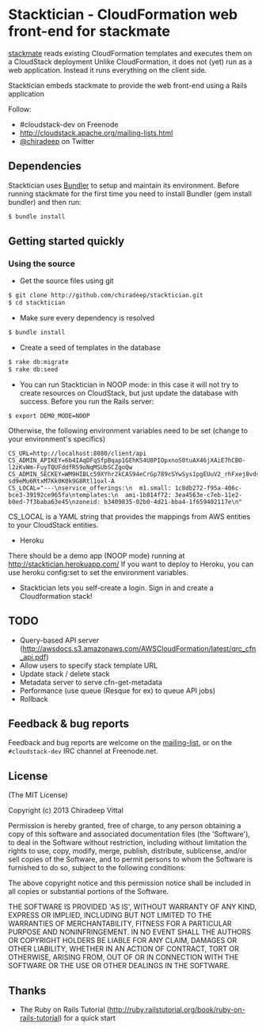 # Stacktician - CloudFormation web front-end for stackmate

[stackmate](https://github.com/chiradeep/stackmate.git) reads existing CloudFormation templates 
and executes them on a CloudStack deployment
Unlike CloudFormation, it does not (yet) run as a web application. 
Instead it runs everything on the client side. 

Stacktician embeds stackmate to provide the web front-end using a Rails application



Follow:
* \#cloudstack-dev on Freenode
* <http://cloudstack.apache.org/mailing-lists.html>
* [@chiradeep](http://twitter.com/chiradeep) on Twitter

## Dependencies

Stacktician uses [Bundler](http://gembundler.com/) to setup and maintain its
environment. Before running stackmate for the first time you need to install
Bundler (gem install bundler) and then run:

```bash
$ bundle install

```


## Getting started quickly

### Using the source

* Get the source files using git

```bash
$ git clone http://github.com/chiradeep/stacktician.git
$ cd stacktician
```

* Make sure every dependency is resolved

```bash
$ bundle install
```

* Create a seed of templates in the database

```bash
$ rake db:migrate
$ rake db:seed
```

* You can run Stacktician in NOOP mode: in this case it will not try to create resources on CloudStack, but just update the database with success. Before you run the Rails server:

```
$ export DEMO_MODE=NOOP
```

Otherwise, the following environment variables need to be set (change to your environment's specifics)

```
CS_URL=http://localhost:8080/client/api
CS_ADMIN_APIKEY=6b4IAqDFqSfpBqap1GEhKS4U8PIOpxnoS0tuAX46jXAiE7hCBO-l2zKvWm-FuyTQUFddfR59oNqMSUbSCZgoQw
CS_ADMIN_SECKEY=WM9HIBLc59XYhr2kCAS94eCrGp789cSYwSys1pgEUuV2_rhFxej8vds-sd9eMu6RtxM7Kk0K0k9G8Rtl1oxl-A
CS_LOCAL="---\nservice_offerings:\n  m1.small: 1c8db272-f95a-406c-bce3-39192ce965fa\ntemplates:\n  ami-1b814f72: 3ea4563e-c7eb-11e2-b0ed-7f3baba63e45\nzoneid: b3409835-02b0-4d21-bba4-1f659402117e\n"
```

CS_LOCAL is a YAML string that provides the mappings from AWS entities to your CloudStack entities.

* Heroku

There should be a demo app (NOOP mode) running at http://stacktician.herokuapp.com/
If you want to deploy to Heroku, you can use heroku config:set to set the environment variables.


* Stacktician lets you self-create a login. Sign in and create a Cloudformation stack!


## TODO
* Query-based API server (http://awsdocs.s3.amazonaws.com/AWSCloudFormation/latest/qrc_cfn_api.pdf)
* Allow users to specify stack template URL
* Update stack / delete stack
* Metadata server to serve cfn-get-metadata
* Performance (use queue (Resque for ex)  to queue API jobs)
* Rollback

## Feedback & bug reports

Feedback and bug reports are welcome on the [mailing-list](dev@cloudstack.apache.org), or on the `#cloudstack-dev` IRC channel at Freenode.net.

## License

(The MIT License)

Copyright (c) 2013 Chiradeep Vittal

Permission is hereby granted, free of charge, to any person obtaining
a copy of this software and associated documentation files (the
'Software'), to deal in the Software without restriction, including
without limitation the rights to use, copy, modify, merge, publish,
distribute, sublicense, and/or sell copies of the Software, and to
permit persons to whom the Software is furnished to do so, subject to
the following conditions:

The above copyright notice and this permission notice shall be
included in all copies or substantial portions of the Software.

THE SOFTWARE IS PROVIDED 'AS IS', WITHOUT WARRANTY OF ANY KIND,
EXPRESS OR IMPLIED, INCLUDING BUT NOT LIMITED TO THE WARRANTIES OF
MERCHANTABILITY, FITNESS FOR A PARTICULAR PURPOSE AND NONINFRINGEMENT.
IN NO EVENT SHALL THE AUTHORS OR COPYRIGHT HOLDERS BE LIABLE FOR ANY
CLAIM, DAMAGES OR OTHER LIABILITY, WHETHER IN AN ACTION OF CONTRACT,
TORT OR OTHERWISE, ARISING FROM, OUT OF OR IN CONNECTION WITH THE
SOFTWARE OR THE USE OR OTHER DEALINGS IN THE SOFTWARE.

## Thanks

- The Ruby on Rails Tutorial (http://ruby.railstutorial.org/book/ruby-on-rails-tutorial) for a quick start

